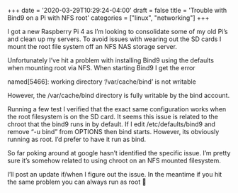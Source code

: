 +++
date = '2020-03-29T10:29:24-04:00'
draft = false
title = 'Trouble with Bind9 on a Pi with NFS root'
categories = ["linux", "networking"]
+++

I got a new Raspberry Pi 4 as I’m looking to consolidate some of my old Pi’s and clean up my servers. To avoid issues with wearing out the SD cards I mount the root file system off an NFS NAS storage server.

Unfortunately I’ve hit a problem with installing Bind9 using the defaults when mounting root via NFS. When starting Bind9 I get the error

 named[5466]: working directory ‘/var/cache/bind’ is not writable

However, the /var/cache/bind directory is fully writable by the bind account.

Running a few test I verified that the exact same configuration works when the root filesystem is on the SD card. It seems this issue is related to the chroot that the bind9 runs in by default. If I edit /etc/defaults/bind9 and remove “-u bind” from OPTIONS then bind starts. However, its obviously running as root. I’d prefer to have it run as bind.

So far poking around at google hasn’t identified the specific issue. I’m pretty sure it’s somehow related to using chroot on an NFS mounted filesystem.

I’ll post an update if/when I figure out the issue. In the meantime if you hit the same problem you can always run as root 🙁